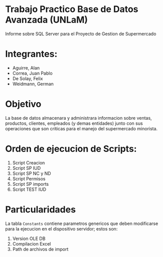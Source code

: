 # Trabajo Practico Base de Datos Avanzada (UNLaM)
Informe sobre SQL Server para el Proyecto de Gestion de Supermercado

# Integrantes:
- Aguirre, Alan
- Correa, Juan Pablo
- De Solay, Felix
- Weidmann, German

# Objetivo
La base de datos almacenara y administrara informacion sobre ventas, productos, clientes, empleados (y demas entidades) junto con sus operaciones que son criticas para el manejo del supermercado minorista.

# Orden de ejecucion de Scripts:

1. Script Creacion
2. Script SP IUD
3. Script SP NC y ND
4. Script Permisos
5. Script SP imports
6. Script TEST IUD

# Particularidades
La tabla ```Constants``` contiene parametros genericos que deben modificarse para la ejecucion en el dispositivo servidor; estos son:
1. Version OLE DB
2. Compilacion Excel
3. Path de archivos de import


